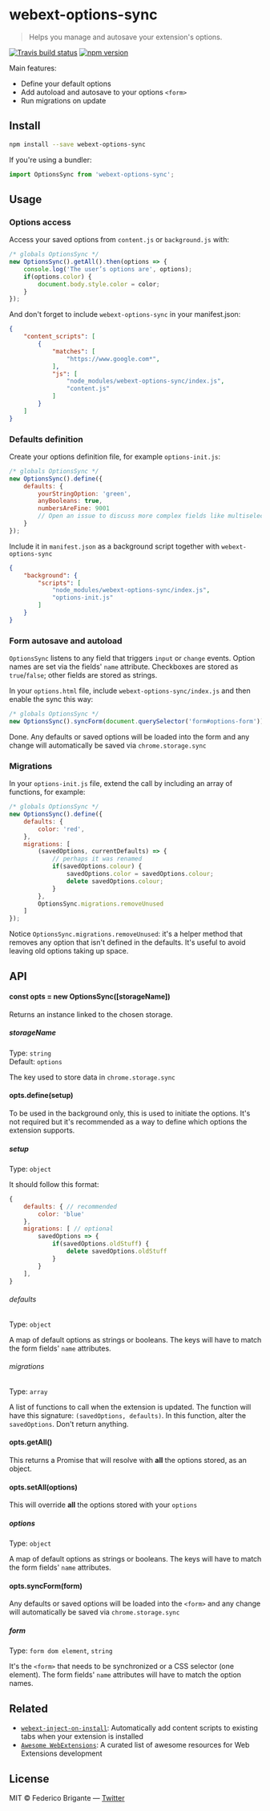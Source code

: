 # webext-options-sync

> Helps you manage and autosave your extension's options.

[![Travis build status](https://api.travis-ci.org/bfred-it/webext-options-sync.svg?branch=master)](https://travis-ci.org/bfred-it/webext-options-sync)
[![npm version](https://img.shields.io/npm/v/webext-options-sync.svg)](https://www.npmjs.com/package/webext-options-sync)

Main features:

* Define your default options
* Add autoload and autosave to your options `<form>`
* Run migrations on update

## Install

```sh
npm install --save webext-options-sync
```

If you're using a bundler:

```js
import OptionsSync from 'webext-options-sync';
```

## Usage

### Options access

Access your saved options from `content.js` or `background.js` with:

```js
/* globals OptionsSync */
new OptionsSync().getAll().then(options => {
	console.log('The user’s options are', options);
	if(options.color) {
		document.body.style.color = color;
	}
});
```

And don't forget to include `webext-options-sync` in your manifest.json:

```json
{
	"content_scripts": [
	    {
	        "matches": [
	            "https://www.google.com*",
	        ],
	        "js": [
	            "node_modules/webext-options-sync/index.js",
	            "content.js"
	        ]
	    }
	]
}
```

### Defaults definition

Create your options definition file, for example `options-init.js`:

```js
/* globals OptionsSync */
new OptionsSync().define({
	defaults: {
		yourStringOption: 'green',
		anyBooleans: true,
		numbersAreFine: 9001
		// Open an issue to discuss more complex fields like multiselects
	}
});
```

Include it in `manifest.json` as a background script together with `webext-options-sync`

```json
{
    "background": {
        "scripts": [
            "node_modules/webext-options-sync/index.js",
            "options-init.js"
        ]
    }
}
```

### Form autosave and autoload

`OptionsSync` listens to any field that triggers `input` or `change` events. Option names are set via the fields' `name` attribute. Checkboxes are stored as `true`/`false`; other fields are stored as strings.

In your `options.html` file, include `webext-options-sync/index.js` and then enable the sync this way:

```js
/* globals OptionsSync */
new OptionsSync().syncForm(document.querySelector('form#options-form'));
```

Done. Any defaults or saved options will be loaded into the form and any change will automatically be saved via `chrome.storage.sync`

### Migrations

In your `options-init.js` file, extend the call by including an array of functions, for example:

```js
/* globals OptionsSync */
new OptionsSync().define({
	defaults: {
		color: 'red',
	},
	migrations: [
		(savedOptions, currentDefaults) => {
			// perhaps it was renamed
			if(savedOptions.colour) {
				savedOptions.color = savedOptions.colour;
				delete savedOptions.colour;
			}
		},
		OptionsSync.migrations.removeUnused
	]
});
```

Notice `OptionsSync.migrations.removeUnused`: it's a helper method that removes any option that isn't defined in the defaults. It's useful to avoid leaving old options taking up space.

## API

#### const opts = new OptionsSync([storageName])

Returns an instance linked to the chosen storage. 

##### storageName

Type: `string`  
Default: `options`

The key used to store data in `chrome.storage.sync`

#### opts.define(setup)

To be used in the background only, this is used to initiate the options. It's not required but it's recommended as a way to define which options the extension supports.

##### setup

Type: `object`

It should follow this format:

```js
{
	defaults: { // recommended
		color: 'blue'
	}, 
	migrations: [ // optional
		savedOptions => {
			if(savedOptions.oldStuff) {
				delete savedOptions.oldStuff
			}
		}
	],
}
```

###### defaults

Type: `object`

A map of default options as strings or booleans. The keys will have to match the form fields' `name` attributes.

###### migrations

Type: `array`

A list of functions to call when the extension is updated. The function will have this signature: `(savedOptions, defaults)`. In this function, alter the `savedOptions`. Don't return anything.

#### opts.getAll()

This returns a Promise that will resolve with **all** the options stored, as an object.

#### opts.setAll(options)

This will override **all** the options stored with your `options`

##### options

Type: `object`

A map of default options as strings or booleans. The keys will have to match the form fields' `name` attributes.

#### opts.syncForm(form)

Any defaults or saved options will be loaded into the `<form>` and any change will automatically be saved via `chrome.storage.sync`

##### form

Type: `form dom element`, `string`

It's the `<form>` that needs to be synchronized or a CSS selector (one element). The form fields' `name` attributes will have to match the option names.

## Related

* [`webext-inject-on-install`](https://github.com/bfred-it/webext-inject-on-install): Automatically add content scripts to existing tabs when your extension is installed
* [`Awesome WebExtensions`](https://github.com/bfred-it/Awesome-WebExtensions): A curated list of awesome resources for Web Extensions development

## License

MIT © Federico Brigante — [Twitter](http://twitter.com/bfred_it)
